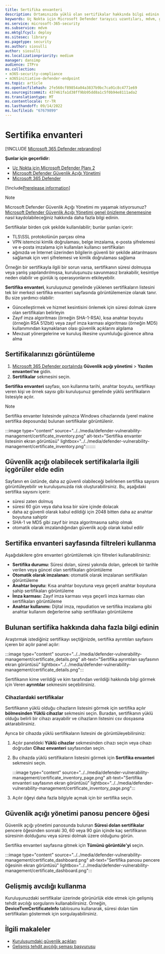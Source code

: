 ```yaml
---
title: Sertifika envanteri
description: Ortamınızda yüklü olan sertifikalar hakkında bilgi edinin
keywords: Uç Nokta için Microsoft Defender tarayıcı uzantıları, mdvm, güvenlik açığı yönetimi
ms.service: microsoft-365-security
ms.subservice: mdvm
ms.mktglfcycl: deploy
ms.sitesec: library
ms.pagetype: security
ms.author: siosulli
author: siosulli
ms.localizationpriority: medium
manager: dansimp
audience: ITPro
ms.collection:
- m365-security-compliance
- m365initiative-defender-endpoint
ms.topic: article
ms.openlocfilehash: 2fe560cf89854a04a3837b9bc7ca91c8c4771e69
ms.sourcegitcommit: 437461fa1d38ff9bb95dd8a1c5f0b94e8111ada2
ms.translationtype: MT
ms.contentlocale: tr-TR
ms.lasthandoff: 09/14/2022
ms.locfileid: "67679899"
---
```

# <a name="certificate-inventory"></a>Sertifika envanteri

[!INCLUDE [Microsoft 365 Defender rebranding](../../includes/microsoft-defender.md)]

**Şunlar için geçerlidir:**

- [Uç Nokta için Microsoft Defender Planı 2](https://go.microsoft.com/fwlink/?linkid=2154037)
- [Microsoft Defender Güvenlik Açığı Yönetimi](index.yml)
- [Microsoft 365 Defender](https://go.microsoft.com/fwlink/?linkid=2118804)

[!include[Prerelease information](../../includes/prerelease.md)]

>[!Note]
> Microsoft Defender Güvenlik Açığı Yönetimi mı yaşamak istiyorsunuz? [Microsoft Defender Güvenlik Açığı Yönetimi genel önizleme denemesine](../defender-vulnerability-management/get-defender-vulnerability-management.md) nasıl kaydolabileceğiniz hakkında daha fazla bilgi edinin.

Sertifikalar birden çok şekilde kullanılabilir; bunlar şunları içerir:

- TLS\SSL protokolünün parçası olma
- VPN istemcisi kimlik doğrulaması, belge imzalama, e-posta şifrelemesi ve e-posta imzalama için kullanılan kullanıcı sertifikaları
- ağınızda ve İnternet üzerinden bilgilerin güvenli bir şekilde aktarılmasını sağlamak için veri şifrelemesi ve kimlik doğrulaması sağlama

Örneğin bir sertifikayla ilgili bir sorun varsa, sertifikanın süresi dolmuşsa veya yanlış yapılandırılmışsa, kuruluşunuzu savunmasız bırakabilir, kesintiye neden olabilir ve günlük iş operasyonlarını etkileyebilir.

**Sertifika envanteri**, kuruluşunuz genelinde yüklenen sertifikaların listesini tek bir merkezi sertifika envanteri sayfasında görüntülemenize olanak tanır. Bu size yardımcı olabilir:

- Güncelleştirmek ve hizmet kesintisini önlemek için süresi dolmak üzere olan sertifikaları belirleyin
- Zayıf imza algoritması (örneğin SHA-1-RSA), kısa anahtar boyutu (örneğin RSA 512bit) veya zayıf imza karması algoritması (örneğin MD5) kullanımından kaynaklanan olası güvenlik açıklarını algılama
- Mevzuat yönergelerine ve kuruluş ilkesine uyumluluğu güvence altına alma

## <a name="view-your-certificates"></a>Sertifikalarınızı görüntüleme

1. [Microsoft 365 Defender portalında](https://security.microsoft.com) **Güvenlik açığı yönetimi** > **Yazılım envanteri'ne** gidin.
2. **Sertifikalar** sekmesini seçin.

**Sertifika envanteri** sayfası, son kullanma tarihi, anahtar boyutu, sertifikayı veren kişi ve örnek sayısı gibi kuruluşunuz genelinde yüklü sertifikaların listesiyle açılır.

>[!Note]
>Sertifika envanter listesinde yalnızca Windows cihazlarında (yerel makine sertifika deposunda) bulunan sertifikalar görüntülenir.

   :::image type="content" source="../../media/defender-vulnerability-management/certificate_inventory.png" alt-text="Sertifika envanter listesinin ekran görüntüsü" lightbox="../../media/defender-vulnerability-management/certificate_inventory.png"::::::::

## <a name="gain-insights-into-potentially-vulnerable-certificates"></a>Güvenlik açığı olabilecek sertifikalarla ilgili içgörüler elde edin

Sayfanın en üstünde, daha az güvenli olabileceği belirlenen sertifika sayısını görüntüleyebilir ve kuruluşunuzda risk oluşturabilirsiniz. Bu, aşağıdaki sertifika sayısını içerir:

- süresi zaten dolmuş
- süresi 60 gün veya daha kısa bir süre içinde dolacak
- daha az güvenli olarak kabul edildiği için 2048 bitten daha az anahtar boyutuna sahiptir
- SHA-1 ve MD5 gibi zayıf bir imza algoritmasına sahip olmak
- otomatik olarak imzalandığından güvenlik açığı olarak kabul edilir

## <a name="use-filters-on-the-certificate-inventory-page"></a>Sertifika envanteri sayfasında filtreleri kullanma

Aşağıdakilere göre envanteri görüntülemek için filtreleri kullanabilirsiniz:

- **Sertifika durumu:** Süresi dolan, süresi yakında dolan, gelecek bir tarihle verilen veya güncel olan sertifikaları görüntüleme
- **Otomatik olarak imzalanan:** otomatik olarak imzalanan sertifikaları görüntüleme
- **Anahtar boyutu:** Kısa anahtar boyutuna veya geçerli anahtar boyutuna sahip sertifikaları görüntüleme
- **İmza karması:** Zayıf imza karması veya geçerli imza karması olan sertifikaları görüntüleme
- **Anahtar kullanımı:** Dijital imza, repudiation ve sertifika imzalama gibi anahtar kullanım değerlerine sahip sertifikaları görüntüleme

## <a name="get-more-information-on-a-discovered-certificate"></a>Bulunan sertifika hakkında daha fazla bilgi edinin

Araştırmak istediğiniz sertifikayı seçtiğinizde, sertifika ayrıntıları sayfasını içeren bir açılır panel açılır:

   :::image type="content" source="../../media/defender-vulnerability-management/certificate_details.png" alt-text="Sertifika ayrıntıları sayfasının ekran görüntüsü" lightbox="../../media/defender-vulnerability-management/certificate_details.png":::

Sertifikanın kime verildiği ve kim tarafından verildiği hakkında bilgi görmek için Veren **ayrıntılar** sekmesini seçebilirsiniz.

### <a name="certificates-on-devices"></a>Cihazlardaki sertifikalar

Sertifikanın yüklü olduğu cihazların listesini görmek için sertifika açılır **bölmesinden Yüklü cihazlar** sekmesini seçin. Buradan, sertifikanın yüklü olduğu belirli bir cihazı arayabilir ve cihazların listesini csv dosyasına aktarabilirsiniz.

Ayrıca bir cihazda yüklü sertifikaların listesini de görüntüleyebilirsiniz:

1. Açılır paneldeki **Yüklü cihazlar** sekmesinden cihazı seçin veya cihazı doğrudan **Cihaz envanteri** sayfasından seçin.
2. Bu cihazda yüklü sertifikaların listesini görmek için **Sertifika envanteri** sekmesini seçin.

   :::image type="content" source="../../media/defender-vulnerability-management/certificate_inventory_page.png" alt-text="Sertifika envanteri sayfasının ekran görüntüsü" lightbox="../../media/defender-vulnerability-management/certificate_inventory_page.png":::

3. Açılır öğeyi daha fazla bilgiyle açmak için bir sertifika seçin.

## <a name="vulnerability-management-dashboard-widget"></a>Güvenlik açığı yönetimi panosu pencere öğesi

Güvenlik açığı yönetimi panosunda bulunan **Süresi dolan sertifikalar** pencere öğesinden sonraki 30, 60 veya 90 gün içinde kaç sertifikanın süresinin dolduğunu veya süresi dolmak üzere olduğunu görün.

Sertifika envanteri sayfasına gitmek için **Tümünü görüntüle'yi** seçin.

:::image type="content" source="../../media/defender-vulnerability-management/certificate_dashboard.png" alt-text="Sertifika panosu pencere öğesinin ekran görüntüsü" lightbox="../../media/defender-vulnerability-management/certificate_dashboard.png":::

## <a name="use-advanced-hunting"></a>Gelişmiş avcılığı kullanma

Kuruluşunuzdaki sertifikalar üzerinde görünürlük elde etmek için gelişmiş tehdit avcılığı sorgularını kullanabilirsiniz. Örneğin, **DeviceTvmCertificateInfo** tablosunu kullanarak, süresi dolan tüm sertifikaları göstermek için sorgulayabilirsiniz.

## <a name="related-articles"></a>İlgili makaleler

- [Kuruluşumdaki güvenlik açıkları](tvm-weaknesses.md)
- [Gelişmiş tehdit avcılığı şeması başvurusu](../defender-endpoint/advanced-hunting-schema-reference.md)
